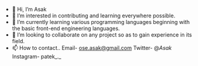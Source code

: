 - 👋 Hi, I’m Asak
- 👀 I’m interested in contributing and learning everywhere possible.
- 🌱 I’m currently learning various programming languages beginning with the basic front-end engineering languages.
- 💞️ I’m looking to collaborate on any project so as to gain experience in its field.
- 📫 How to contact..
      Email- ose.asak@gmail.com
      Twitter- @_Asak_
      Instagram- patek_._     

<!---
oseasak/oseasak is a ✨ special ✨ repository because its `README.md` (this file) appears on your GitHub profile.
You can click the Preview link to take a look at your changes.
--->
